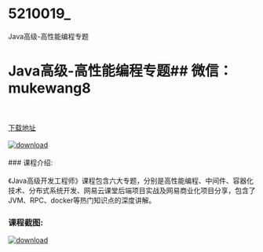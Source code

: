 # 5210019_
Java高级-高性能编程专题
# Java高级-高性能编程专题## 微信：mukewang8
<br/></br>[下载地址](http://www.36tz.cn/article/5210019 "下载地址")
<br/></br>[![download](http://36tz.cn/muke_img/2020_01_1-62-300x173.png "下载地址")](http://www.36tz.cn/article/5210019 "下载地址")
<br/></br>### 课程介绍:<br/></br>《Java高级开发工程师》课程包含六大专题，分别是高性能编程、中间件、容器化技术、分布式系统开发、网易云课堂后端项目实战及网易商业化项目分享，包含了JVM、RPC、docker等热门知识点的深度讲解。

### 课程截图:
[![download](http://36tz.cn/muke_img/2020_01_11-61.png "下载地址")](http://www.36tz.cn/article/5210019 "下载地址")
